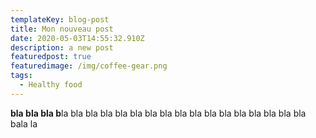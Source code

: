 ```yaml
---
templateKey: blog-post
title: Mon nouveau post
date: 2020-05-03T14:55:32.910Z
description: a new post
featuredpost: true
featuredimage: /img/coffee-gear.png
tags:
  - Healthy food
---
```

**bla bla bla b**la bla bla bla bla bla bla bla bla bla bla bla bla bla bla bla bla bala la